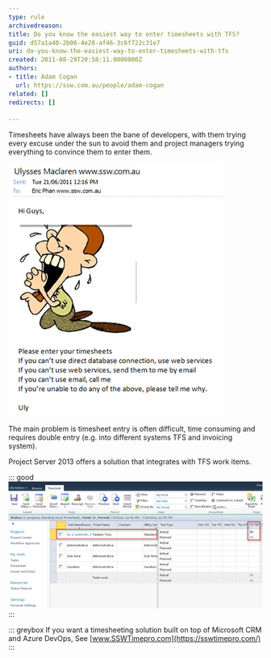 ```yaml
---
type: rule
archivedreason: 
title: Do you know the easiest way to enter timesheets with TFS?
guid: d57a1a40-2b06-4e28-af46-3c6f722c31e7
uri: do-you-know-the-easiest-way-to-enter-timesheets-with-tfs
created: 2011-08-29T20:58:11.0000000Z
authors:
- title: Adam Cogan
  url: https://ssw.com.au/people/adam-cogan
related: []
redirects: []

---
```


Timesheets have always been the bane of developers, with them trying every excuse under the sun to avoid them and project managers trying everything to convince them to enter them.

<!--endintro-->

![Figure: Our Office Manager chasing up timesheets](/rules/do-you-know-the-easiest-way-to-enter-timesheets-with-tfs/chase-up-timesheets.jpg)  

The main problem is timesheet entry is often difficult, time consuming and requires double entry (e.g. into different systems TFS and invoicing system).

Project Server 2013 offers a solution that integrates with TFS work items.

::: good  
![Figure: Project Server 2013 pulls work items from TFS and updates the actual and remaining hours](/rules/do-you-know-the-easiest-way-to-enter-timesheets-with-tfs/tfs-timesheets.jpg)  
:::

::: greybox
If you want a timesheeting solution built on top of Microsoft CRM and Azure DevOps, See [www.SSWTimepro.com](https://sswtimepro.com/)
:::

